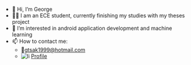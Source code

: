 - 👋 Hi, I’m George
- 🧑‍💻 I am an ECE student, currently finishing my studies with my theses project
- 👀 I’m interested in android application development and machine learning
- 📫 How to contact me:
  - 📧gtsak1999@hotmail.com
  - ![li](https://user-images.githubusercontent.com/53182983/201493892-983e0df9-4256-4160-a53a-e3ffdbcb70cd.png) [Profile](https://www.linkedin.com/in/georgios-tsakiridis-88028417a/)
